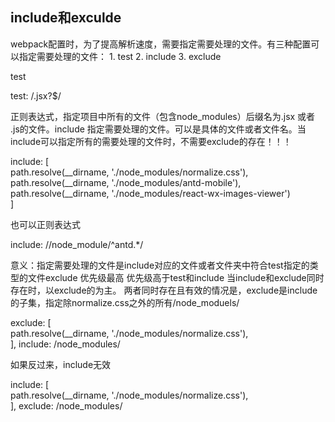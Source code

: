 
## include和exculde

webpack配置时，为了提高解析速度，需要指定需要处理的文件。有三种配置可以指定需要处理的文件：
	1. test
	2. include
	3. exclude

test

test: /\.jsx?$/

正则表达式，指定项目中所有的文件（包含node_modules）后缀名为.jsx 或者 .js的文件。include
指定需要处理的文件。可以是具体的文件或者文件名。当include可以指定所有的需要处理的文件时，不需要exclude的存在！！！


include: [        
          path.resolve(__dirname, './node_modules/normalize.css'),        
          path.resolve(__dirname, './node_modules/antd-mobile'),        
          path.resolve(__dirname, './node_modules/react-wx-images-viewer')      
      ]

也可以正则表达式



include: /\/node_module\/^antd.*/


意义：指定需要处理的文件是include对应的文件或者文件夹中符合test指定的类型的文件exclude
优先级最高
优先级高于test和include
当include和exclude同时存在时，以exclude的为主。
两者同时存在且有效的情况是，exclude是include的子集，指定除normalize.css之外的所有/node_moduels/


exclude: [      
  path.resolve(__dirname, './node_modules/normalize.css'),   
   ],
include: /node_modules/

如果反过来，include无效


include: [        
          path.resolve(__dirname, './node_modules/normalize.css'),      
      ],
      exclude: /node_modules/



